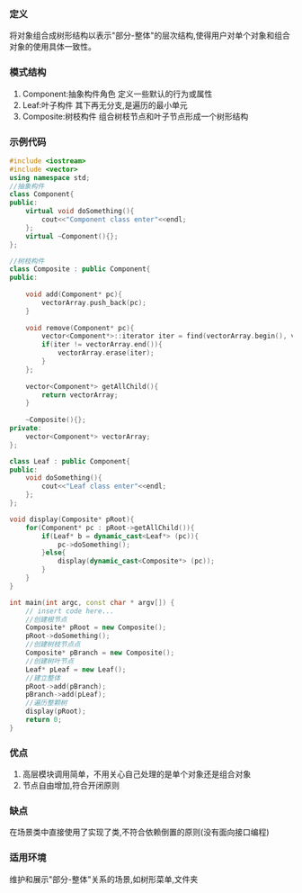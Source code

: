 ### 定义
将对象组合成树形结构以表示"部分-整体"的层次结构,使得用户对单个对象和组合对象的使用具体一致性。

### 模式结构
1. Component:抽象构件角色 定义一些默认的行为或属性
2. Leaf:叶子构件 其下再无分支,是遍历的最小单元
3. Composite:树枝构件 组合树枝节点和叶子节点形成一个树形结构

### 示例代码
```cpp
#include <iostream>
#include <vector>
using namespace std;
//抽象构件
class Component{
public:
    virtual void doSomething(){
        cout<<"Component class enter"<<endl;
    };
    virtual ~Component(){};
};

//树枝构件
class Composite : public Component{
public:
    
    void add(Component* pc){
        vectorArray.push_back(pc);
    }
    
    void remove(Component* pc){
        vector<Component*>::iterator iter = find(vectorArray.begin(), vectorArray.end(), pc);
        if(iter != vectorArray.end()){
            vectorArray.erase(iter);
        }
    };
    
    vector<Component*> getAllChild(){
        return vectorArray;
    }
    
    ~Composite(){};
private:
    vector<Component*> vectorArray;
};

class Leaf : public Component{
public:
    void doSomething(){
        cout<<"Leaf class enter"<<endl;
    };
};

void display(Composite* pRoot){
    for(Component* pc : pRoot->getAllChild()){
        if(Leaf* b = dynamic_cast<Leaf*> (pc)){
            pc->doSomething();
        }else{
            display(dynamic_cast<Composite*> (pc));
        }
    }
}

int main(int argc, const char * argv[]) {
    // insert code here...
    //创建根节点
    Composite* pRoot = new Composite();
    pRoot->doSomething();
    //创建树枝节点点
    Composite* pBranch = new Composite();
    //创建树叶节点
    Leaf* pLeaf = new Leaf();
    //建立整体
    pRoot->add(pBranch);
    pBranch->add(pLeaf);
    //遍历整颗树
    display(pRoot);
    return 0;
}
```

### 优点
1. 高层模块调用简单，不用关心自己处理的是单个对象还是组合对象
2. 节点自由增加,符合开闭原则

### 缺点
在场景类中直接使用了实现了类,不符合依赖倒置的原则(没有面向接口编程)

### 适用环境
维护和展示"部分-整体"关系的场景,如树形菜单,文件夹
